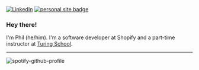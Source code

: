 <span>
  <a href="https://www.linkedin.com/in/pjmcc/"><img alt="LinkedIn" src="https://img.shields.io/badge/linkedin-%230077B5.svg?&style=for-the-badge&logo=linkedin&logoColor=white"/></a>
  <a href="https://philmccarthy.dev"><img alt="personal site badge" src="https://img.shields.io/badge/visit-philmccarthy.dev-blue?style=for-the-badge"/></a>
</span>

### Hey there!

I'm Phil (he/him). I'm a software developer at Shopify and a part-time instructor at [Turing School](https://turing.edu/).

<hr>

![spotify-github-profile](https://spotify-github-profile.vercel.app/api/view?uid=philmcc2631&cover_image=true&theme=default)
